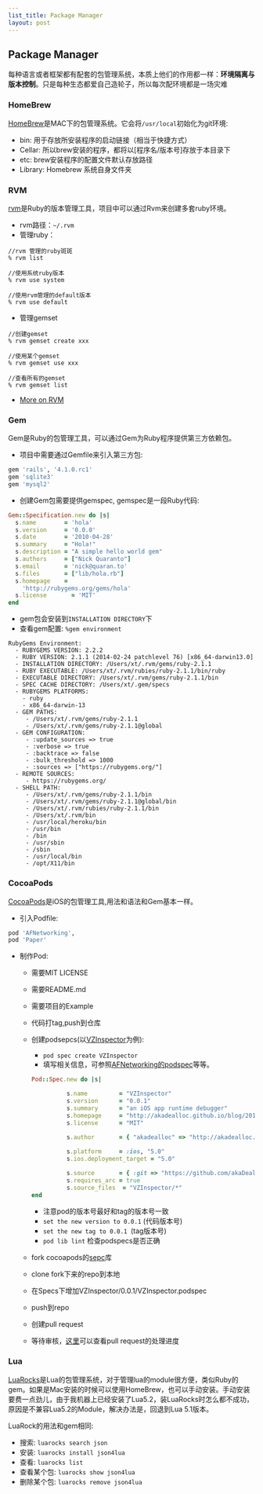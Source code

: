 ```yaml
---
list_title: Package Manager
layout: post
---
```


## Package Manager 

每种语言或者框架都有配套的包管理系统，本质上他们的作用都一样：**环境隔离与版本控制**。只是每种生态都爱自己造轮子，所以每次配环境都是一场灾难

### HomeBrew

[HomeBrew](http://brew.sh/)是MAC下的包管理系统。它会将`/usr/local`初始化为git环境:
- bin: 用于存放所安装程序的启动链接（相当于快捷方式）
- Cellar: 所以brew安装的程序，都将以[程序名/版本号]存放于本目录下
- etc: brew安装程序的配置文件默认存放路径
- Library: Homebrew 系统自身文件夹

### RVM

[rvm](https://rvm.io/rvm/basics)是Ruby的版本管理工具，项目中可以通过Rvm来创建多套ruby环境。

- rvm路径：`~/.rvm`
- 管理ruby：

```
//rvm 管理的ruby斑斑
% rvm list

//使用系统ruby版本
% rvm use system

//使用rvm管理的default版本
% rvm use default
```

- 管理gemset

```
//创建gemset
% rvm gemset create xxx

//使用某个gemset
% rvm gemset use xxx

//查看所有的gemset
% rvm gemset list
```
- [More on RVM](https://ruby-china.org/wiki/rvm-guide)

### Gem

Gem是Ruby的包管理工具，可以通过Gem为Ruby程序提供第三方依赖包。

- 项目中需要通过Gemfile来引入第三方包:

```ruby
gem 'rails', '4.1.0.rc1'
gem 'sqlite3'
gem 'mysql2'
```

- 创建Gem包需要提供gemspec, gemspec是一段Ruby代码:

```ruby
Gem::Specification.new do |s|
  s.name        = 'hola'
  s.version     = '0.0.0'
  s.date        = '2010-04-28'
  s.summary     = "Hola!"
  s.description = "A simple hello world gem"
  s.authors     = ["Nick Quaranto"]
  s.email       = 'nick@quaran.to'
  s.files       = ["lib/hola.rb"]
  s.homepage    =
    'http://rubygems.org/gems/hola'
  s.license       = 'MIT'
end
```

- gem包会安装到`INSTALLATION DIRECTORY`下
- 查看gem配置: `%gem environment`

```
RubyGems Environment:
  - RUBYGEMS VERSION: 2.2.2
  - RUBY VERSION: 2.1.1 (2014-02-24 patchlevel 76) [x86_64-darwin13.0]
  - INSTALLATION DIRECTORY: /Users/xt/.rvm/gems/ruby-2.1.1
  - RUBY EXECUTABLE: /Users/xt/.rvm/rubies/ruby-2.1.1/bin/ruby
  - EXECUTABLE DIRECTORY: /Users/xt/.rvm/gems/ruby-2.1.1/bin
  - SPEC CACHE DIRECTORY: /Users/xt/.gem/specs
  - RUBYGEMS PLATFORMS:
    - ruby
    - x86_64-darwin-13
  - GEM PATHS:
     - /Users/xt/.rvm/gems/ruby-2.1.1
     - /Users/xt/.rvm/gems/ruby-2.1.1@global
  - GEM CONFIGURATION:
     - :update_sources => true
     - :verbose => true
     - :backtrace => false
     - :bulk_threshold => 1000
     - :sources => ["https://rubygems.org/"]
  - REMOTE SOURCES:
     - https://rubygems.org/
  - SHELL PATH:
     - /Users/xt/.rvm/gems/ruby-2.1.1/bin
     - /Users/xt/.rvm/gems/ruby-2.1.1@global/bin
     - /Users/xt/.rvm/rubies/ruby-2.1.1/bin
     - /Users/xt/.rvm/bin
     - /usr/local/heroku/bin
     - /usr/bin
     - /bin
     - /usr/sbin
     - /sbin
     - /usr/local/bin
     - /opt/X11/bin
```

### CocoaPods

[CocoaPods](http://cocoapods.org/)是iOS的包管理工具,用法和语法和Gem基本一样。

- 引入Podfile:

```ruby
pod 'AFNetworking', 
pod 'Paper'
```

- 制作Pod:
	- 需要MIT LICENSE
	- 需要README.md
	- 需要项目的Example
	- 代码打tag,push到仓库
	- 创建podsepcs(以[VZInspector](https://github.com/akaDealloc/VZInspector)为例):
		- `pod spec create VZInspector`
		- 填写相关信息，可参照[AFNetworking的podspec](https://github.com/AFNetworking/AFNetworking)等等。

		```ruby
		Pod::Spec.new do |s|

				  s.name         = "VZInspector"
				  s.version      = "0.0.1"
				  s.summary      = "an iOS app runtime debugger"
				  s.homepage     = "http://akadealloc.github.io/blog/2014/11/06/VZInspector.html"
				  s.license      = "MIT"
				 
				  s.author       = { "akadealloc" => "http://akadealloc.github.io/blog/" }

				  s.platform     = :ios, "5.0"
				  s.ios.deployment_target = "5.0"

				  s.source       = { :git => "https://github.com/akaDealloc/VZInspector.git", :tag => "0.0.1" }
				  s.requires_arc = true
				  s.source_files  = "VZInspector/*"
		end
		```

		- 注意pod的版本号最好和tag的版本号一致
		- `set the new version to 0.0.1` (代码版本号)
		- `set the new tag to 0.0.1 `(tag版本号) 
		- `pod lib lint` 检查podspecs是否正确

	- fork cocoapods的[sepc](https://github.com/CocoaPods/Specs)库
	- clone fork下来的repo到本地
	- 在Specs下增加VZInspector/0.0.1/VZInspector.podspec
	- push到repo
	- 创建pull request
	- 等待审核，[这里](https://github.com/CocoaPods/Specs/pulls)可以查看pull request的处理进度


### Lua

[LuaRocks]("http://luarocks.org/")是Lua的包管理系统，对于管理lua的module很方便，类似Ruby的gem。如果是Mac安装的时候可以使用HomeBrew，也可以手动安装。手动安装要费一点劲儿，由于我机器上已经安装了Lua5.2，装LuaRocks时怎么都不成功，原因是不兼容Lua5.2的Module，解决办法是，回退到Lua 5.1版本。

LuaRock的用法和gem相同:

- 搜索: `luarocks search json`
- 安装: `luarocks install json4lua` 
- 查看: `luarocks list`
- 查看某个包: `luarocks show json4lua`
- 删除某个包: `luarocks remove json4lua`


